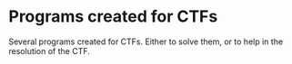 # Programs created for CTFs
Several programs created for CTFs. Either to solve them, or to help in the resolution of the CTF.
